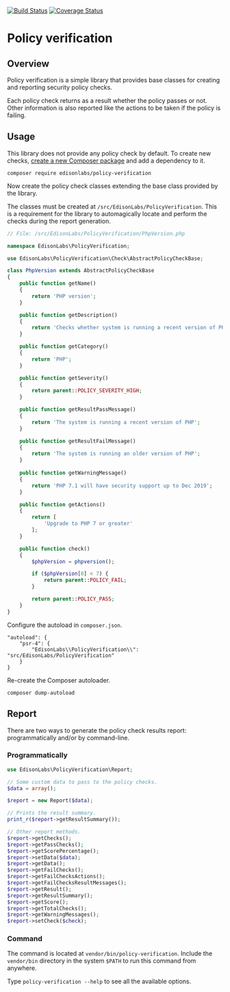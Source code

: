 [![Build Status](https://travis-ci.com/EdisonLabs/policy-verification.svg?branch=1.x)](https://travis-ci.com/EdisonLabs/policy-verification)
[![Coverage Status](https://coveralls.io/repos/github/EdisonLabs/policy-verification/badge.svg?branch=1.x)](https://coveralls.io/github/EdisonLabs/policy-verification?branch=1.x)

# Policy verification

## Overview
Policy verification is a simple library that provides base classes for creating and reporting security policy checks.

Each policy check returns as a result whether the policy passes or not.
Other information is also reported like the actions to be taken if the policy is failing.

## Usage
This library does not provide any policy check by default. To create new checks, [create a new Composer package](https://getcomposer.org/doc/01-basic-usage.md) and add a dependency to it.

```
composer require edisonlabs/policy-verification
```

Now create the policy check classes extending the base class provided by the library.

The classes must be created at `/src/EdisonLabs/PolicyVerification`.
This is a requirement for the library to automagically locate and perform the checks during the report generation.

```php
// File: /src/EdisonLabs/PolicyVerification/PhpVersion.php

namespace EdisonLabs\PolicyVerification;

use EdisonLabs\PolicyVerification\Check\AbstractPolicyCheckBase;

class PhpVersion extends AbstractPolicyCheckBase
{
    public function getName()
    {
        return 'PHP version';
    }

    public function getDescription()
    {
        return 'Checks whether system is running a recent version of PHP';
    }

    public function getCategory()
    {
        return 'PHP';
    }

    public function getSeverity()
    {
        return parent::POLICY_SEVERITY_HIGH;
    }

    public function getResultPassMessage()
    {
        return 'The system is running a recent version of PHP';
    }

    public function getResultFailMessage()
    {
        return 'The system is running an older version of PHP';
    }
    
    public function getWarningMessage()
    {
        return 'PHP 7.1 will have security support up to Dec 2019';
    }

    public function getActions()
    {
        return [
            'Upgrade to PHP 7 or greater'
        ];
    }

    public function check()
    {
        $phpVersion = phpversion();

        if ($phpVersion[0] < 7) {
            return parent::POLICY_FAIL;
        }

        return parent::POLICY_PASS;
    }
}
```

Configure the autoload in `composer.json`.
```
"autoload": {
    "psr-4": {
        "EdisonLabs\\PolicyVerification\\": "src/EdisonLabs/PolicyVerification"
    }
}
```

Re-create the Composer autoloader.
```
composer dump-autoload
```

## Report

There are two ways to generate the policy check results report: programmatically and/or by command-line.

### Programmatically
```php
use EdisonLabs\PolicyVerification\Report;

// Some custom data to pass to the policy checks.
$data = array();

$report = new Report($data);

// Prints the result summary.
print_r($report->getResultSummary());

// Other report methods.
$report->getChecks();
$report->getPassChecks();
$report->getScorePercentage();
$report->setData($data);
$report->getData();
$report->getFailChecks();
$report->getFailChecksActions();
$report->getFailChecksResultMessages();
$report->getResult();
$report->getResultSummary();
$report->getScore();
$report->getTotalChecks();
$report->getWarningMessages();
$report->setCheck($check);
```

### Command
The command is located at `vendor/bin/policy-verification`. Include the `vendor/bin` directory in the system `$PATH` to run this command from anywhere.

Type `policy-verification --help` to see all the available options.
